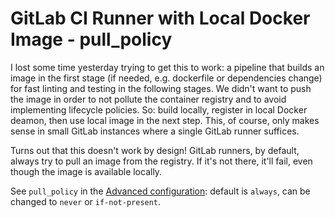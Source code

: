 GitLab CI Runner with Local Docker Image - pull_policy
========================================

I lost some time yesterday trying to get this to work: a pipeline that builds an image in the first stage (if needed, e.g. dockerfile or dependencies change) for fast linting and testing in the following stages. We didn't want to push the image in order to not pollute the container registry and to avoid implementing lifecycle policies. So: build locally, register in local Docker deamon, then use local image in the next step. This, of course, only makes sense in small GitLab instances where a single GitLab runner suffices.

Turns out that this doesn't work by design! GitLab runners, by default, always try to pull an image from the registry. If it's not there, it'll fail, even though the image is available locally.

See `pull_policy` in the [Advanced configuration](https://docs.gitlab.com/runner/configuration/advanced-configuration.html): default is `always`, can be changed to `never` or `if-not-present`.
